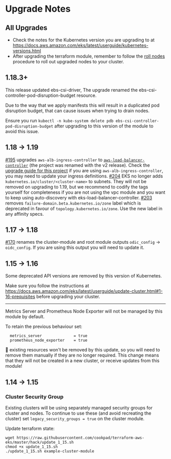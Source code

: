 # Upgrade Notes

## All Upgrades

* Check the notes for the Kubernetes version you are upgrading to at https://docs.aws.amazon.com/eks/latest/userguide/kubernetes-versions.html
* After upgrading the terraform module, remember to follow the [roll nodes](docs/roll_nodes.md) procedure to roll out upgraded nodes to your cluster.

## 1.18.3+

This release updated ebs-csi-driver, 
The upgrade renamed the ebs-csi-controller-pod-disruption-budget resource.

Due to the way that we apply manifests this will result in a duplicated pod disruption
budget, that can cause issues when trying to drain nodes.

Ensure you run `kubectl -n kube-system delete pdb ebs-csi-controller-pod-disruption-budget`
after upgrading to this version of the module to avoid this issue.

## 1.18 -> 1.19

[#195](https://github.com/cookpad/terraform-aws-eks/pull/195) upgrades `aws-alb-ingress-controller` to [`aws-load-balancer-controller`](https://github.com/cookpad/terraform-aws-eks/pull/195) (the project was renamed with the v2 release). Check the [upgrade guide for this project](https://kubernetes-sigs.github.io/aws-load-balancer-controller/v2.0/guide/upgrade/migrate_v1_v2/) if you are using `aws-alb-ingress-controller`, you may need to update your ingress definitions.
[#204](https://github.com/cookpad/terraform-aws-eks/pull/204) EKS no longer adds `kubernetes.io/cluster/<cluster-name>` to subnets. They will not be removed on upgrading to 1.19, but we recommend to codify the tags yourself for completeness if you are not using the vpc module and you want to keep using auto-discovery with eks-load-balancer-controller.
[#203](https://github.com/cookpad/terraform-aws-eks/pull/203) removes `failure-domain.beta.kubernetes.io/zone` label which is deprecated in favour of `topology.kubernetes.io/zone`. Use the new label in any affinity specs.


## 1.17 -> 1.18

[#170](https://github.com/cookpad/terraform-aws-eks/pull/170) renames the cluster-module and root module outputs
`odic_config` -> `oidc_config`. If you are using this output you will need to update it.
## 1.15 -> 1.16

Some deprecated API versions are removed by this version of Kubernetes.

Make sure you follow the instructions at https://docs.aws.amazon.com/eks/latest/userguide/update-cluster.html#1-16-prequisites
before upgrading your cluster.

---

Metrics Server and Prometheus Node Exporter will not be managed by this module
by default.

To retain the previous behaviour set:

```
  metrics_server              = true
  prometheus_node_exporter    = true
```

📝 existing resources won't be removed by this update, so you will need to remove
them manually if they are no longer required. This change means that they will not
be created in a new cluster, or receive updates from this module!

## 1.14 -> 1.15

### Cluster Security Group

Existing clusters will be using separately managed security groups for cluster
and nodes. To continue to use these (and avoid recreating the cluster) set
`legacy_security_groups = true` on the cluster module.

Update terraform state:

```shell
wget https://raw.githubusercontent.com/cookpad/terraform-aws-eks/master/hack/update_1_15.sh
chmod +x update_1_15.sh
./update_1_15.sh example-cluster-module
```
